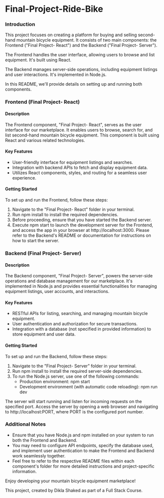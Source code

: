 # Final-Project-Ride-Bike

### Introduction
This project focuses on creating a platform for buying and selling second-hand mountain bicycle equipment. It consists of two main components: the Frontend ("Final Project- React") and the Backend ("Final Project- Server").

The Frontend handles the user interface, allowing users to browse and list equipment. It's built using React.

The Backend manages server-side operations, including equipment listings and user interactions. It's implemented in Node.js.

In this README, we'll provide details on setting up and running both components.

### Frontend (Final Project- React)
#### Description
The Frontend component, "Final Project- React", serves as the user interface for our marketplace. It enables users to browse, search for, and list second-hand mountain bicycle equipment. This component is built using React and various related technologies.

#### Key Features
* User-friendly interface for equipment listings and searches.
* Integration with backend APIs to fetch and display equipment data.
* Utilizes React components, styles, and routing for a seamless user experience.
  
#### Getting Started
To set up and run the Frontend, follow these steps:

1. Navigate to the "Final Project- React" folder in your terminal.
2. Run npm install to install the required dependencies.
3. Before proceeding, ensure that you have started the Backend server. 
4. Execute npm start to launch the development server for the Frontend, and access the app in your browser at http://localhost:3000.
Please refer to the Backend's README or documentation for instructions on how to start the server.

### Backend (Final Project- Server)
#### Description
The Backend component, "Final Project- Server", powers the server-side operations and database management for our marketplace. It's implemented in Node.js and provides essential functionalities for managing equipment listings, user accounts, and interactions.

#### Key Features
* RESTful APIs for listing, searching, and managing mountain bicycle equipment.
* User authentication and authorization for secure transactions.
* Integration with a database (not specified in provided information) to store equipment and user data.

#### Getting Started
To set up and run the Backend, follow these steps:

1. Navigate to the "Final Project- Server" folder in your terminal.
2. Run npm install to install the required server-side dependencies.
3. To run the Node.js server, use one of the following commands:
   * Production environment: npm start
   * Development environment (with automatic code reloading): npm run dev
     
The server will start running and listen for incoming requests on the specified port. Access the server by opening a web browser and navigating to http://localhost:PORT, where PORT is the configured port number. 

### Additional Notes
* Ensure that you have Node.js and npm installed on your system to run both the Frontend and Backend.
* You may need to configure API endpoints, specify the database used, and implement user authentication to make the Frontend and Backend work seamlessly together.
* Feel free to refer to the respective README files within each component's folder for more detailed instructions and project-specific information.

Enjoy developing your mountain bicycle equipment marketplace!

This project, created by Dikla Shaked as part of a Full Stack Course.
